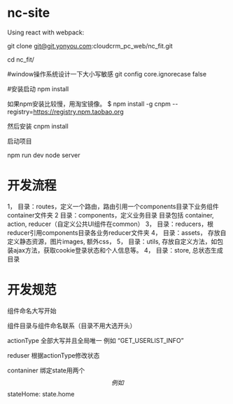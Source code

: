# nc-site

Using react with webpack:

git clone git@git.yonyou.com:cloudcrm_pc_web/nc_fit.git

cd nc_fit/

#window操作系统设计一下大小写敏感
git config core.ignorecase false

#安装启动
npm install

如果npm安装比较慢，用淘宝镜像。
$ npm install -g cnpm --registry=https://registry.npm.taobao.org

然后安装
cnpm install

启动项目

npm run dev
node server


# 开发流程

1， 目录：routes，定义一个路由，路由引用一个components目录下业务组件container文件夹
2   目录：components，定义业务目录 目录包括 container, action, reducer（自定义公共UI组件在common）
3， 目录：reducers，根reducer引用components目录各业务reducer文件夹
4， 目录：assets， 存放自定义静态资源，图片images, 额外css，
5， 目录：utils, 存放自定义方法，如包装ajax方法，获取cookie登录状态和个人信息等。
4， 目录：store, 总状态生成目录


# 开发规范

组件命名大写开始

组件目录与组件命名联系（目录不用大选开头）

actionType 全部大写并且全局唯一 例如 “GET_USERLIST_INFO”

reduser 根据actionType修改状态

contaniner 绑定state用两个$$   例如$$stateHome: state.home